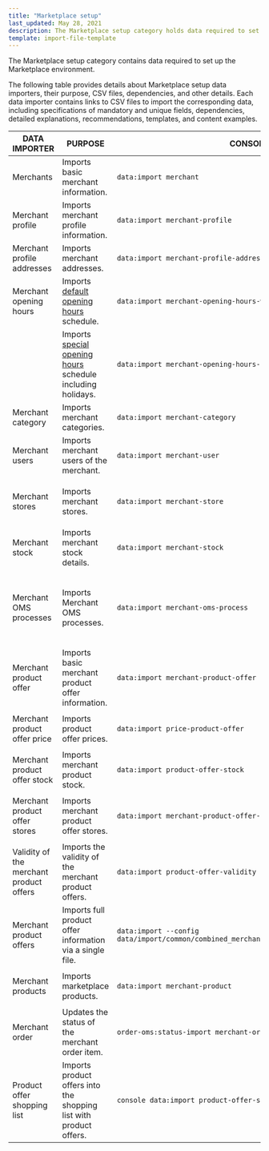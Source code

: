 ```yaml
---
title: "Marketplace setup"
last_updated: May 28, 2021
description: The Marketplace setup category holds data required to set up the Marketplace environment.
template: import-file-template
---
```


The Marketplace setup category contains data required to set up the Marketplace environment.

The following table provides details about Marketplace setup data importers, their purpose, CSV files, dependencies, and other details. Each data importer contains links to CSV files to import the corresponding data, including specifications of mandatory and unique fields, dependencies, detailed explanations, recommendations, templates, and content examples.

| DATA IMPORTER | PURPOSE | CONSOLE COMMAND | FILES | DEPENDENCIES |
|-|-|-|-|-|
| Merchants | Imports basic merchant information. | `data:import merchant` | [merchant.csv](/docs/marketplace/dev/data-import/{{page.version}}/file-details-merchant.csv.html) | [merchant_profile.csv](/docs/marketplace/dev/data-import/{{page.version}}/file-details-merchant-profile.csv.html)  |
| Merchant profile | Imports merchant profile information. | `data:import merchant-profile`  | [merchant_profile.csv](/docs/marketplace/dev/data-import/{{page.version}}/file-details-merchant-profile.csv.html) | [merchant.csv](/docs/marketplace/dev/data-import/{{page.version}}/file-details-merchant.csv.html) |
| Merchant profile addresses | Imports merchant addresses. | `data:import merchant-profile-address` | [merchant_profile_address.csv](/docs/marketplace/dev/data-import/{{page.version}}/file-details-merchant-profile-address.csv.html) | [merchant_profile.csv](/docs/marketplace/dev/data-import/{{page.version}}/file-details-merchant-profile.csv.html) |
| Merchant opening hours | Imports [default opening hours](/docs/marketplace/user/features/{{page.version}}/merchant-opening-hours-feature-overview.html) schedule. | `data:import merchant-opening-hours-weekday-schedule ` | [merchant_open_hours_week_day_schedule.csv](/docs/marketplace/dev/data-import/{{page.version}}/file-details-merchant-open-hours-week-day-schedule.csv.html) | [merchant.csv](/docs/marketplace/dev/data-import/{{page.version}}/file-details-merchant.csv.html) |
|  | Imports [special opening hours](/docs/marketplace/user/features/{{page.version}}/merchant-opening-hours-feature-overview.html) schedule including holidays. | `data:import merchant-opening-hours-date-schedule` | [merchant_open_hours_date_schedule.csv](/docs/marketplace/dev/data-import/{{page.version}}/file-details-merchant-open-hours-date-schedule.csv.html) | [merchant.csv](/docs/marketplace/dev/data-import/{{page.version}}/file-details-merchant.csv.html) |
| Merchant category | Imports merchant categories. | `data:import merchant-category` | [merchant_category.csv](/docs/marketplace/dev/data-import/{{page.version}}/file-details-merchant-category.csv.html) | [merchant.csv](/docs/marketplace/dev/data-import/{{page.version}}/file-details-merchant.csv.html) |
| Merchant users | Imports merchant users of the merchant. | `data:import merchant-user` | [merchant_user.csv](/docs/marketplace/dev/data-import/{{page.version}}/file-details-merchant-user.csv.html) | [merchant.csv](/docs/marketplace/dev/data-import/{{page.version}}/file-details-merchant.csv.html) |
| Merchant stores | Imports merchant stores. | `data:import merchant-store` | [merchant_store.csv](/docs/marketplace/dev/data-import/{{page.version}}/file-details-merchant-store.csv.html) | <ul><li>[merchant.csv](/docs/marketplace/dev/data-import/{{page.version}}/file-details-merchant.csv.html)</li><li>`stores.php` configuration file of Demo Shop</li></ul> |
| Merchant stock | Imports merchant stock details. | `data:import merchant-stock` | [merchant_stock.csv](/docs/marketplace/dev/data-import/{{page.version}}/file-details-merchant-stock.csv.html) | <ul><li>[merchant.csv](/docs/marketplace/dev/data-import/{{page.version}}/file-details-merchant.csv.html)</li><li>[File details: warehouse.csv](/docs/pbc/all/warehouse-management-system/{{site.version}}/import-and-export-data/file-details-warehouse.csv.html)</li></ul>  |
| Merchant OMS processes | Imports Merchant OMS processes. | `data:import merchant-oms-process` | [merchant_oms_process.csv](/docs/marketplace/dev/data-import/{{page.version}}/file-details-merchant-oms-process.csv.html) | <ul><li>[merchant.csv](/docs/marketplace/dev/data-import/{{page.version}}/file-details-merchant.csv.html)</li><li>OMS configuration that can be found at:<ul><li>`project/config/Zed/oms project/config/Zed/StateMachine`</li><li>`project/config/Zed/StateMachine`</li></ul></li></ul> |
| Merchant product offer | Imports basic merchant product offer information. | `data:import merchant-product-offer` | [merchant_product_offer.csv](/docs/marketplace/dev/data-import/{{page.version}}/file-details-merchant-product-offer.csv.html) | <ul><li>[merchant.csv](/docs/marketplace/dev/data-import/{{page.version}}/file-details-merchant.csv.html)</li><li>[File details: product_concrete.csv](/docs/scos/dev/data-import/{{page.version}}/data-import-categories/catalog-setup/products/file-details-product-concrete.csv.html)</li></ul>  |
| Merchant product offer price | Imports product offer prices. | `data:import price-product-offer` | [price-product-offer.csv](/docs/marketplace/dev/data-import/{{page.version}}/file-details-price-product-offer.csv.html) | <ul><li>[merchant_product_offer.csv](/docs/marketplace/dev/data-import/{{page.version}}/file-details-merchant-product-offer.csv.html)</li><li>[product_price.csv](/docs/pbc/all/price-management/{{site.version}}/import-and-export-data/file-details-product-price.csv.html)</li></ul> |
| Merchant product offer stock | Imports merchant product stock. | `data:import product-offer-stock` | [product_offer_stock.csv](/docs/marketplace/dev/data-import/{{page.version}}/file-details-product-offer-stock.csv.html) | <ul><li>[merchant_product_offer.csv](/docs/marketplace/dev/data-import/{{page.version}}/file-details-merchant-product-offer.csv.html)</li><li>[warehouse.csv](/docs/pbc/all/warehouse-management-system/{{site.version}}/import-and-export-data/file-details-warehouse.csv.html)</li></ul> |
| Merchant product offer stores | Imports merchant product offer stores. | `data:import merchant-product-offer-store` | [merchant_product_offer_store.csv](/docs/marketplace/dev/data-import/{{page.version}}/file-details-merchant-product-offer-store.csv.html) | <ul><li>[merchant_product_offer.csv](/docs/marketplace/dev/data-import/{{page.version}}/file-details-merchant-product-offer.csv.html)</li><li>`stores.php` configuration file of Demo Shop</li></ul> |
| Validity of the merchant product offers | Imports the validity of the merchant   product offers. | `data:import product-offer-validity` | [product_offer_validity.csv](/docs/marketplace/dev/data-import/{{page.version}}/file-details-product-offer-validity.csv.html) | [merchant_product_offer.csv](/docs/marketplace/dev/data-import/{{page.version}}/file-details-merchant-product-offer.csv.html) |
| Merchant product offers | Imports full product offer information via a single file. | `data:import --config data/import/common/combined_merchant_product_offer_import_config_{store}.yml` | [combined_merchant_product_offer.csv](/docs/marketplace/dev/data-import/{{page.version}}/file-details-combined-merchant-product-offer.csv.html) | <ul><li>[merchant.csv](/docs/marketplace/dev/data-import/{{page.version}}/file-details-merchant.csv.html)</li><li>`stores.php` configuration file of Demo Shop</li></ul> |
| Merchant products | Imports marketplace products. | `data:import merchant-product` | [merchant_product.csv](/docs/marketplace/dev/data-import/{{page.version}}/file-details-merchant-product.csv.html) | <ul><li>[merchant.csv](/docs/marketplace/dev/data-import/{{page.version}}/file-details-merchant.csv.html)</li><li>[product_concrete.csv](/docs/scos/dev/data-import/{{page.version}}/data-import-categories/catalog-setup/products/file-details-product-concrete.csv.html)</li></ul> |
| Merchant order  | Updates the status of the merchant order item.  | `order-oms:status-import merchant-order-status` |[merchant-order-status.csv](/docs/marketplace/dev/data-import/{{page.version}}/file-details-merchant-order-status.csv.html)|   |
| Product offer shopping list | Imports product offers into the shopping list with product offers. | `console data:import product-offer-shopping-list-item` | [product_offer_shopping_list.csv](/docs/marketplace/dev/data-import/{{page.version}}/file-details-product-offer-shopping-list.csv.html)

